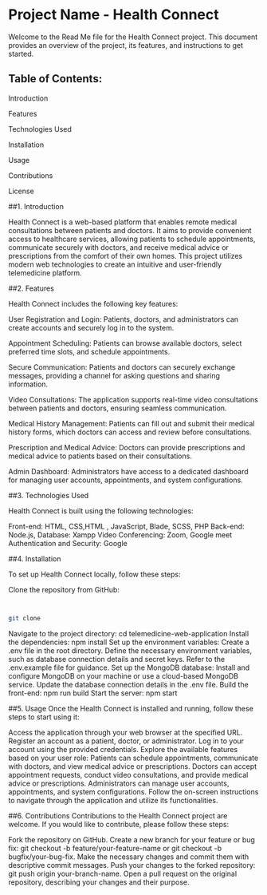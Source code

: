 # Project Name - Health Connect

 Welcome to the Read Me file for the Health Connect project. This document provides an overview of the project, its features, and instructions to get started.

## Table of Contents:

Introduction

Features

Technologies Used

Installation

Usage

Contributions

License

##1. Introduction
   
Health Connect is a web-based platform that enables remote medical consultations between patients and doctors. It aims to provide convenient access to healthcare services, allowing patients to schedule appointments, communicate securely with doctors, and receive medical advice or prescriptions from the comfort of their own homes. This project utilizes modern web technologies to create an intuitive and user-friendly telemedicine platform.

##2. Features
   
Health Connect includes the following key features:

User Registration and Login: Patients, doctors, and administrators can create accounts and securely log in to the system.

Appointment Scheduling: Patients can browse available doctors, select preferred time slots, and schedule appointments.

Secure Communication: Patients and doctors can securely exchange messages, providing a channel for asking questions and sharing information.

Video Consultations: The application supports real-time video consultations between patients and doctors, ensuring seamless communication.

Medical History Management: Patients can fill out and submit their medical history forms, which doctors can access and review before consultations.

Prescription and Medical Advice: Doctors can provide prescriptions and medical advice to patients based on their consultations.

Admin Dashboard: Administrators have access to a dedicated dashboard for managing user accounts, appointments, and system configurations.

##3. Technologies Used
   
Health Connect is built using the following technologies:

Front-end: HTML, CSS,HTML , JavaScript, Blade, SCSS, PHP
Back-end: Node.js, 
Database: Xampp
Video Conferencing: Zoom, Google meet
Authentication and Security: Google 

##4. Installation
   
To set up Health Connect locally, follow these steps:

Clone the repository from GitHub:

```bash


git clone
``` 
Navigate to the project directory: cd telemedicine-web-application
Install the dependencies: npm install
Set up the environment variables:
Create a .env file in the root directory.
Define the necessary environment variables, such as database connection details and secret keys. Refer to the .env.example file for guidance.
Set up the MongoDB database:
Install and configure MongoDB on your machine or use a cloud-based MongoDB service.
Update the database connection details in the .env file.
Build the front-end: npm run build
Start the server: npm start

##5. Usage
Once the Health Connect is installed and running, follow these steps to start using it:

Access the application through your web browser at the specified URL.
Register an account as a patient, doctor, or administrator.
Log in to your account using the provided credentials.
Explore the available features based on your user role:
Patients can schedule appointments, communicate with doctors, and view medical advice or prescriptions.
Doctors can accept appointment requests, conduct video consultations, and provide medical advice or prescriptions.
Administrators can manage user accounts, appointments, and system configurations.
Follow the on-screen instructions to navigate through the application and utilize its functionalities.

##6. Contributions
Contributions to the Health Connect project are welcome. If you would like to contribute, please follow these steps:

Fork the repository on GitHub.
Create a new branch for your feature or bug fix: git checkout -b feature/your-feature-name or git checkout -b bugfix/your-bug-fix.
Make the necessary changes and commit them with descriptive commit messages.
Push your changes to the forked repository: git push origin your-branch-name.
Open a pull request on the original repository, describing your changes and their purpose.






